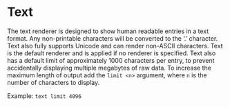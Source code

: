 # Text

The text renderer is designed to show human readable entries in a text format. Any non-printable characters will be converted to the ‘.’ character. Text also fully supports Unicode and can render non-ASCII characters. Text is the default renderer and is applied if no renderer is specified.
Text also has a default limit of approximately 1000 characters per entry, to prevent accidentally displaying multiple megabytes of raw data. To increase the maximum length of output add the `limit <n>` argument, where `n` is the number of characters to display.

Example: `text limit 4096`